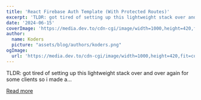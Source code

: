 ```yaml
---
title: 'React Firebase Auth Template (With Protected Routes)'
excerpt: 'TLDR: got tired of setting up this lightweight stack over and over again for some clients so i made a...'
date: '2024-06-15'
coverImage: 'https://media.dev.to/cdn-cgi/image/width=1000,height=420,fit=cover,gravity=auto,format=auto/https%3A%2F%2Fdev-to-uploads.s3.amazonaws.com%2Fuploads%2Farticles%2Fqa4gpzxcsdff75yxy957.png'
author:
  name: Koders
  picture: "assets/blog/authors/koders.png"
ogImage:
  url: 'https://media.dev.to/cdn-cgi/image/width=1000,height=420,fit=cover,gravity=auto,format=auto/https%3A%2F%2Fdev-to-uploads.s3.amazonaws.com%2Fuploads%2Farticles%2Fqa4gpzxcsdff75yxy957.png'
---
```


TLDR: got tired of setting up this lightweight stack over and over again for some clients so i made a...

[Read more](https://dev.to/mmvergara/react-firebase-auth-template-with-protected-routes-1974)
